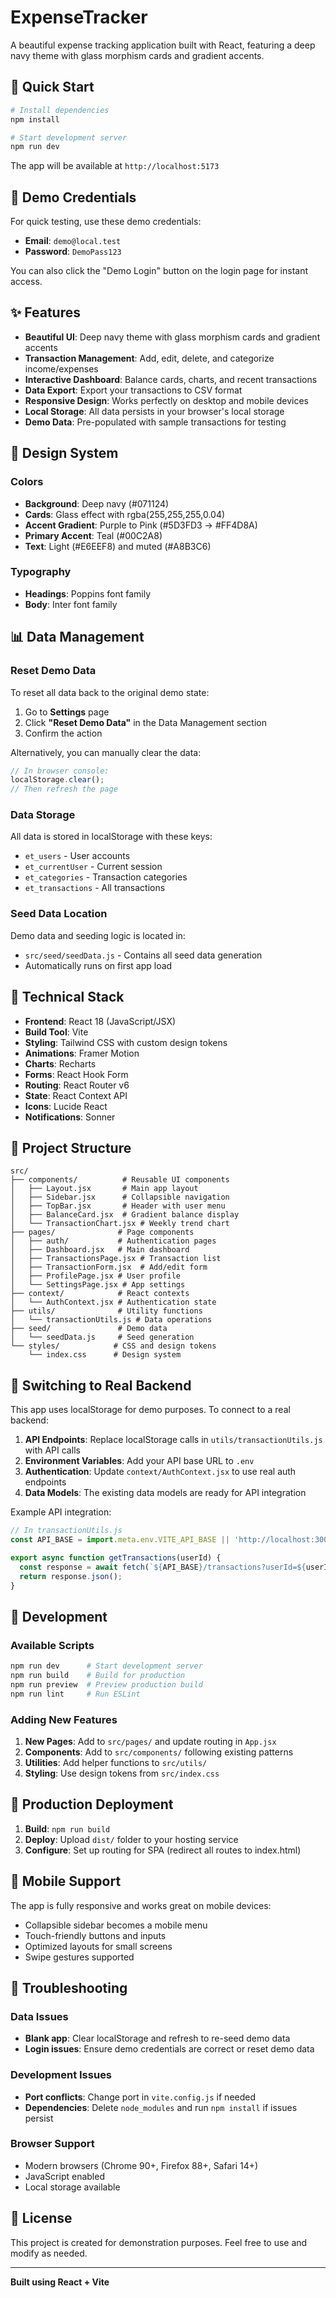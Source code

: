 # ExpenseTracker

A beautiful expense tracking application built with React, featuring a deep navy theme with glass morphism cards and gradient accents.

## 🚀 Quick Start

```bash
# Install dependencies
npm install

# Start development server
npm run dev
```

The app will be available at `http://localhost:5173`

## 🔐 Demo Credentials

For quick testing, use these demo credentials:

- **Email**: `demo@local.test`
- **Password**: `DemoPass123`

You can also click the "Demo Login" button on the login page for instant access.

## ✨ Features

- **Beautiful UI**: Deep navy theme with glass morphism cards and gradient accents
- **Transaction Management**: Add, edit, delete, and categorize income/expenses
- **Interactive Dashboard**: Balance cards, charts, and recent transactions
- **Data Export**: Export your transactions to CSV format
- **Responsive Design**: Works perfectly on desktop and mobile devices
- **Local Storage**: All data persists in your browser's local storage
- **Demo Data**: Pre-populated with sample transactions for testing

## 🎨 Design System

### Colors
- **Background**: Deep navy (#071124)
- **Cards**: Glass effect with rgba(255,255,255,0.04)
- **Accent Gradient**: Purple to Pink (#5D3FD3 → #FF4D8A)
- **Primary Accent**: Teal (#00C2A8)
- **Text**: Light (#E6EEF8) and muted (#A8B3C6)

### Typography
- **Headings**: Poppins font family
- **Body**: Inter font family

## 📊 Data Management

### Reset Demo Data

To reset all data back to the original demo state:

1. Go to **Settings** page
2. Click **"Reset Demo Data"** in the Data Management section
3. Confirm the action

Alternatively, you can manually clear the data:
```javascript
// In browser console:
localStorage.clear();
// Then refresh the page
```

### Data Storage

All data is stored in localStorage with these keys:
- `et_users` - User accounts
- `et_currentUser` - Current session
- `et_categories` - Transaction categories
- `et_transactions` - All transactions

### Seed Data Location

Demo data and seeding logic is located in:
- `src/seed/seedData.js` - Contains all seed data generation
- Automatically runs on first app load

## 🔧 Technical Stack

- **Frontend**: React 18 (JavaScript/JSX)
- **Build Tool**: Vite
- **Styling**: Tailwind CSS with custom design tokens
- **Animations**: Framer Motion
- **Charts**: Recharts
- **Forms**: React Hook Form
- **Routing**: React Router v6
- **State**: React Context API
- **Icons**: Lucide React
- **Notifications**: Sonner

## 📁 Project Structure

```
src/
├── components/          # Reusable UI components
│   ├── Layout.jsx       # Main app layout
│   ├── Sidebar.jsx      # Collapsible navigation
│   ├── TopBar.jsx       # Header with user menu
│   ├── BalanceCard.jsx  # Gradient balance display
│   └── TransactionChart.jsx # Weekly trend chart
├── pages/              # Page components
│   ├── auth/           # Authentication pages
│   ├── Dashboard.jsx   # Main dashboard
│   ├── TransactionsPage.jsx # Transaction list
│   ├── TransactionForm.jsx  # Add/edit form
│   ├── ProfilePage.jsx # User profile
│   └── SettingsPage.jsx # App settings
├── context/            # React contexts
│   └── AuthContext.jsx # Authentication state
├── utils/              # Utility functions
│   └── transactionUtils.js # Data operations
├── seed/               # Demo data
│   └── seedData.js     # Seed generation
└── styles/            # CSS and design tokens
    └── index.css      # Design system
```

## 🔄 Switching to Real Backend

This app uses localStorage for demo purposes. To connect to a real backend:

1. **API Endpoints**: Replace localStorage calls in `utils/transactionUtils.js` with API calls
2. **Environment Variables**: Add your API base URL to `.env`
3. **Authentication**: Update `context/AuthContext.jsx` to use real auth endpoints
4. **Data Models**: The existing data models are ready for API integration

Example API integration:
```javascript
// In transactionUtils.js
const API_BASE = import.meta.env.VITE_API_BASE || 'http://localhost:3000/api';

export async function getTransactions(userId) {
  const response = await fetch(`${API_BASE}/transactions?userId=${userId}`);
  return response.json();
}
```

## 🧪 Development

### Available Scripts

```bash
npm run dev      # Start development server
npm run build    # Build for production  
npm run preview  # Preview production build
npm run lint     # Run ESLint
```

### Adding New Features

1. **New Pages**: Add to `src/pages/` and update routing in `App.jsx`
2. **Components**: Add to `src/components/` following existing patterns
3. **Utilities**: Add helper functions to `src/utils/`
4. **Styling**: Use design tokens from `src/index.css`

## 🎯 Production Deployment

1. **Build**: `npm run build`
2. **Deploy**: Upload `dist/` folder to your hosting service
3. **Configure**: Set up routing for SPA (redirect all routes to index.html)

## 📱 Mobile Support

The app is fully responsive and works great on mobile devices:
- Collapsible sidebar becomes a mobile menu
- Touch-friendly buttons and inputs
- Optimized layouts for small screens
- Swipe gestures supported

## 🚨 Troubleshooting

### Data Issues
- **Blank app**: Clear localStorage and refresh to re-seed demo data
- **Login issues**: Ensure demo credentials are correct or reset demo data

### Development Issues
- **Port conflicts**: Change port in `vite.config.js` if needed
- **Dependencies**: Delete `node_modules` and run `npm install` if issues persist

### Browser Support
- Modern browsers (Chrome 90+, Firefox 88+, Safari 14+)
- JavaScript enabled
- Local storage available

## 📄 License

This project is created for demonstration purposes. Feel free to use and modify as needed.

---

**Built using React + Vite**
